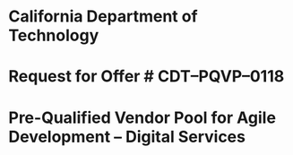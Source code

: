 # California Department of Technology 
# Request for Offer # CDT–PQVP–0118 
# Pre-Qualified Vendor Pool for Agile Development – Digital Services
